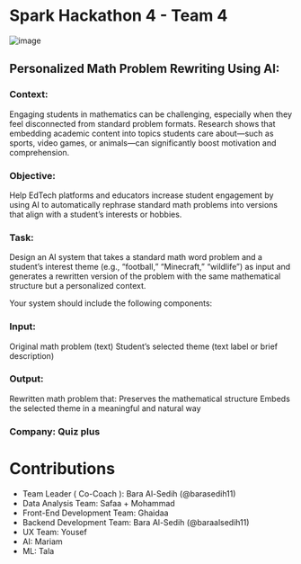 # Spark Hackathon 4 - Team 4

![image](https://github.com/user-attachments/assets/b62af9b1-6a96-4c78-a5d4-7bc9a3a773c6)


## Personalized Math Problem Rewriting Using AI: 

### Context: 
Engaging students in mathematics can be challenging, especially when they feel disconnected from standard problem formats. Research shows that embedding academic content into topics students care about—such as sports, video games, or animals—can significantly boost motivation and comprehension.

### Objective: 
Help EdTech platforms and educators increase student engagement by using AI to automatically rephrase standard math problems into versions that align with a student’s interests or hobbies.

### Task: 
Design an AI system that takes a standard math word problem and a student’s interest theme (e.g., “football,” “Minecraft,” “wildlife”) as input and generates a rewritten version of the problem with the same mathematical structure but a personalized context.


Your system should include the following components:

### Input:
Original math problem (text)
Student’s selected theme (text label or brief description)

### Output:
Rewritten math problem that:
Preserves the mathematical structure
Embeds the selected theme in a meaningful and natural way

### Company: Quiz plus





# Contributions

- Team Leader ( Co-Coach ): Bara Al-Sedih (@barasedih11)
- Data Analysis Team: Safaa + Mohammad
- Front-End Development Team: Ghaidaa
- Backend Development Team: Bara Al-Sedih (@baraalsedih11)
- UX Team: Yousef
- AI: Mariam
- ML: Tala
